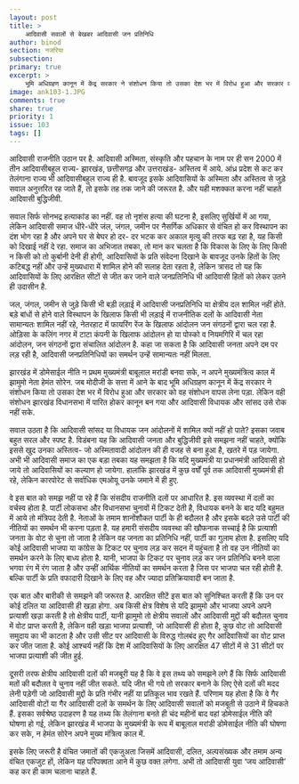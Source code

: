 ```yaml
---
layout: post
title: >
    आदिवासी सवालों से बेखबर आदिवासी जन प्रतिनिधि
author: binod
section: नजरिया
subsection:
primary: true
excerpt: >
    भूमि अधिग्रहण कानून में केंद्र सरकार ने संशोधन किया तो उसका देश भर में विरोध हुआ और सरकार को वह संशोधन वापस लेना पड़ा. लेकिन वही संशोधन झारखंड विधानसभा में पारित होकर कानून बन गया और आदिवासी विधायक और सांसद उसे रोक नहीं सके.
image: ank103-1.JPG
comments: true
share: true
priority: 1
issue: 103
tags: []
---
```


आदिवासी राजनीति उठान पर है. आदिवासी अस्मिता, संस्कृति और पहचान के नाम पर ही सन 2000 में तीन आदिवासीबहुल राज्य- झारखंड, छत्तीसगढ़ और उत्तराखंड- अस्तित्व में आये. आंध्र प्रदेश से कट कर तेलंगाना राज्य भी आदिवासीबहुल राज्य ही है. बावजूद इसके आदिवासियों के अस्मिता और अस्तित्व से जुड़े सवाल अनुत्तरित रह जाते हैं, तो इसके तह तक जाने की जरूरत है. और यही मशक्कत करना नहीं चाहते आदिवासी बुद्धिजीवी.

सवाल सिर्फ सोनभद्र हत्याकांड का नहीं. वह तो नृशंस हत्या की घटना है, इसलिए सुर्खियों में आ गया, लेकिन आदिवासी समाज धीरे-धीरे जंल, जंगल, जमीन पर नैसर्गिक अधिकार से वंचित हो कर विस्थापन का दंश भोग रहा है और अपने घर से बेघर हो दर- दर भटक कर अकाल मृत्यु की तरफ बढ़ रहा है, यह किसी को दिखाई नहीं दे रहा. समाज का अभिजात तबका, तो मान कर चलता है कि विकास के लिए के लिए किसी न किसी को तो कुर्बानी देनी ही होगी, आदिवासियों के प्रति संवेदना दिखाने के बावजूद उनके हितों के लिए कटिबद्ध नहीं और उन्हें मुख्यधारा में शामिल होने की सलाह देता रहता है, लेकिन त्रासद तो यह कि आदिवासियों के लिए आरक्षित सीटों से जीत कर जाने वाले जनप्रतिनिधि भी आदिवासी हितों को लेकर उतने ही उदासीन है.

जल, जंगल, जमीन से जुड़े किसी भी बड़ी लड़ाई में आदिवासी जनप्रतिनिधि या क्षेत्रीय दल शामिल नहीं होते. बड़े बांधों से होने वाले विस्थापन के खिलाफ किसी भी लड़ाई में राजनीतिक दलों के आदिवासी नेता सामान्यतः शामिल नहीं रहे, नेतरहाट में फायरिंग रेंज के खिलाफ आंदोलन जन संगठनों द्वारा चल रहा है. ओड़िसा के कलिंग नगर में टाटा कंपनी के खिलाफ आंदोलन हो या पोस्को व नियमगिरि में चल रहा आंदोलन, जन संगठनों द्वारा संचालित आंदोलन है. कहा जा सकता है कि आदिवासी जनता अपने दम पर लड़ रही है, आदिवासी जनप्रतिनिधियों का समर्थन उन्हें सामान्यतः नहीं मिलता.

झारखंड में डोमेसाईल नीति न प्रथम मुख्यमंत्री बाबूलाल मरांडी बनवा सके, न अपने मुख्यमंत्रित्व काल में झामुमो नेता हेमंत सोरेन. जब मोदीजी के सत्ता में आने के बाद भूमि अधिग्रहण कानून में केंद्र सरकार ने संशोधन किया तो उसका देश भर में विरोध हुआ और सरकार को वह संशोधन वापस लेना पड़ा. लेकिन वही संशोधन झारखंड विधानसभा में पारित होकर कानून बन गया और आदिवासी विधायक और सांसद उसे रोक नहीं सके.

सवाल उठता है कि आदिवासी सांसद या विधायक जन आंदोलनों में शामिल क्यों नहीं हो पाते? इसका जवाब बहुत सरल और स्पष्ट है. विडंबना यह कि आदिवासी जनता और बुद्धिजीवी इसे समझना नहीं चाहते, क्योंकि इससे खुद उनका अस्तित्व- जो अस्मितावादी आंदोलन की ही वजह से बना हुआ है, खतरे में पड़ जायेगा. अभी भी आदिवासी समाज का एक बड़ा तबका यह समझता है कि यदि मुख्यमंत्री या प्रधानमंत्री आदिवासी हो जाये तो आदिवासियों का कल्याण हो जायेगा. हालांकि झारखंड में कुछ वर्षों पूर्व तक आदिवासी मुख्यमंत्री ही रहे, लेकिन कारपोरेट से सर्वाधिक एमओयू उनके जमाने में ही हुए.

वे इस बात को समझ नहीं पा रहे हैं कि संसदीय राजनीति दलों पर आधारित है. इस व्यवस्था में दलों का वर्चस्व होता है. पार्टी लोकसभा और विधानसभा चुनावों में टिकट देती है, विधायक बनने के बाद यदि बहुमत में आये तो मंत्रिपद देती है. नेताओं के तमाम शानोंशौकत पार्टी के ही बदौलत है और इसके बदले उसे पार्टी की नीतियों का समर्थन भी करना पड़़ता है. यह हमारी संसदीय व्यवस्था की खौफनाक सच्चाई है कि प्रत्याशी जनता के वोट से चुना तो जाता है लेकिन वह जनता का प्रतिनिधि नहीं, पार्टी का गुलाम होता है. इसलिए यदि कोई आदिवासी भाजपा या कांग्रेस के टिकट पर चुनाव लड़ कर सदन में पहुंचता है तो वह उन नीतियों का समर्थन करने के लिए बाध्य होता है. यानी, भाजपा के टिकट पर चुनाव लड़ कर जन प्रतिनिधि बनने वाला भगवा रंग में रंग जाता है और उन्हीं आर्थिक नीतियों का समर्थन करता है जिस पर भाजपा चल रही होती है. बल्कि पार्टी के प्रति वफादारी दिखाने के लिए वह और ज्यादा प्रतिक्रियावादी बन जाता है.

एक बात और बारीकी से समझने की जरूरत है. आरक्षित सीटें इस बात को सुनिश्चित करती हैं कि उन पर कोई दलित या आदिवासी ही खड़ा होगा. अब किसी क्षेत्र विशेष से यदि झामुमो और भाजपा अपने अपने प्रत्याशी खउ़ा करती है तो क्षेत्रीय पार्टी, यानी झामुमो तो क्षेत्रीय सवालों और आदिवासी मुद्दों की बदौलत चुनाव में वोट प्राप्त करती है, लेकिन वही खड़ा भाजपा प्रत्याशी, जो आदिवासी ही होता है, कुछ वोट तो आदिवासी समुदाय का भी काटता है और उसी सीट पर आदिवासी के विरुद्ध गोलबंद हुए गैर आदिवासियों का वोट प्राप्त कर जीत जाता है. कोई आश्चर्य नहीं कि देश में आदिवासियों के लिए आरक्षित 47 सीटों में से 31 सीटों पर भाजपा प्रत्याशी की जीत हुई.

दूसरी तरफ क्षेत्रीय आदिवासी दलों की मजबूरी यह है कि वे इस तथ्य को समझने लगे हैं कि सिर्फ आदिवासी मतों की बदौलत वे चुनाव नहीं जीत सकते. यदि जीत भी गये तो सरकार बनाने के लिए ऐसे दलों की मदद लेनी पड़ेगी जो आदिवासी मुद्दों के प्रति गंभीर नहीं या प्रतिकूल भाव रखते हैं. परिणाम यह होता है कि वे गैर आदिवासी वोटों या गैर आदिवासी दलों के समर्थन के लिए आदिवासी सवालों को मजबूती से उठाने में हिचकते हैं. इसका सर्वश्रेष्ठ उदाहरण है यह तथ्य कि तेलंगाना बनते ही चंद महीनों बाद वहां डोमेसाईल नीति की घोषणा हो गई, लेकिन झारखंड में भाजपा के मुख्यमंत्री के रूप में बाबूलाल मरांडी डोमेसाईल नीति की घोषणा कर सके, न हेमंत सोरेन अपने मुख्य मंत्रित्व काल में.

इसके लिए जरूरी है वंचित जमातों की एकजुअता जिसमें आदिवासी, दलित, अल्पसंख्यक और तमाम अन्य वंचित एकजुट हों, लेकिन यह परिपक्वता आने में कुछ वक्त लगेगा. अभी तो आदिवासी युवा ‘जय आदिवासी’ कह कर ही काम चलाना चाहते हैं.